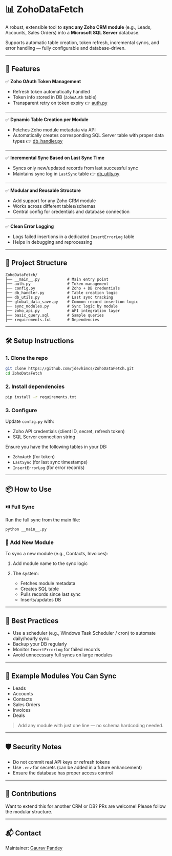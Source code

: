 # 📊 ZohoDataFetch

A robust, extensible tool to **sync any Zoho CRM module** (e.g., Leads, Accounts, Sales Orders) into a **Microsoft SQL Server** database.

Supports automatic table creation, token refresh, incremental syncs, and error handling — fully configurable and database-driven.

---

## 🚀 Features

✅ **Zoho OAuth Token Management**

* Refresh token automatically handled
* Token info stored in DB (`ZohoAuth` table)
* Transparent retry on token expiry
  👉 [auth.py](https://github.com/jdevhimcs/ZohoDataFetch/blob/main/auth.py)

---

✅ **Dynamic Table Creation per Module**

* Fetches Zoho module metadata via API
* Automatically creates corresponding SQL Server table with proper data types
  👉 [db\_handler.py](https://github.com/jdevhimcs/ZohoDataFetch/blob/main/db_handler.py)

---

✅ **Incremental Sync Based on Last Sync Time**

* Syncs only new/updated records from last successful sync
* Maintains sync log in `LastSync` table
  👉 [db\_utils.py](https://github.com/jdevhimcs/ZohoDataFetch/blob/main/db_utils.py)

---

✅ **Modular and Reusable Structure**

* Add support for any Zoho CRM module
* Works across different tables/schemas
* Central config for credentials and database connection

---

✅ **Clean Error Logging**

* Logs failed insertions in a dedicated `InsertErrorLog` table
* Helps in debugging and reprocessing

---

## 📁 Project Structure

```
ZohoDataFetch/
├── __main__.py            # Main entry point
├── auth.py                # Token management
├── config.py              # Zoho + DB credentials
├── db_handler.py          # Table creation logic
├── db_utils.py            # Last sync tracking
├── global_data_save.py    # Common record insertion logic
├── sync_modules.py        # Sync logic by module
├── zoho_api.py            # API integration layer
├── basic_query.sql        # Sample queries
├── requirements.txt       # Dependencies
```

---

## 🛠️ Setup Instructions

### 1. Clone the repo

```bash
git clone https://github.com/jdevhimcs/ZohoDataFetch.git
cd ZohoDataFetch
```

### 2. Install dependencies

```bash
pip install -r requirements.txt
```

### 3. Configure

Update `config.py` with:

* Zoho API credentials (client ID, secret, refresh token)
* SQL Server connection string

Ensure you have the following tables in your DB:

* `ZohoAuth` (for token)
* `LastSync` (for last sync timestamps)
* `InsertErrorLog` (for error records)

---

## 📦 How to Use

### ⏯️ Full Sync

Run the full sync from the main file:

```bash
python __main__.py
```

### 🔁 Add New Module

To sync a new module (e.g., Contacts, Invoices):

1. Add module name to the sync logic
2. The system:

   * Fetches module metadata
   * Creates SQL table
   * Pulls records since last sync
   * Inserts/updates DB

---

## 📌 Best Practices

* Use a scheduler (e.g., Windows Task Scheduler / cron) to automate daily/hourly sync
* Backup your DB regularly
* Monitor `InsertErrorLog` for failed records
* Avoid unnecessary full syncs on large modules

---

## 🧩 Example Modules You Can Sync

* Leads
* Accounts
* Contacts
* Sales Orders
* Invoices
* Deals

> Add any module with just one line — no schema hardcoding needed.

---

## 🛡️ Security Notes

* Do not commit real API keys or refresh tokens
* Use `.env` for secrets (can be added in a future enhancement)
* Ensure the database has proper access control

---

## 🧠 Contributions

Want to extend this for another CRM or DB?
PRs are welcome! Please follow the modular structure.

---

## 📬 Contact

Maintainer: [Gaurav Pandey](mailto:jdevhimcs@gmail.com)


